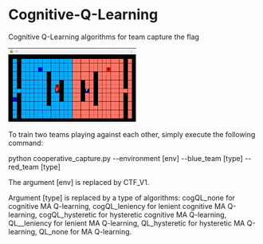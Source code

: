 # Cognitive-Q-Learning
Cognitive Q-Learning algorithms for team capture the flag

![](https://github.com/nhatpd/Cognitive-Q-Learning/blob/main/ctf1.gif)

To train two teams playing against each other, simply execute the following command:

python cooperative_capture.py --environment [env] --blue_team [type] --red_team [type]

The argument [env] is replaced by CTF_V1.

Argument [type] is replaced by a type of algorithms: cogQL_none for cognitive MA Q-learning, cogQL_leniency for lenient cognitive MA Q-learning, cogQL_hysteretic for hysteretic cognitive MA Q-learning, QL__leniency for lenient MA Q-learning, QL_hysteretic for hysteretic MA Q-learning, QL_none for MA Q-learning.
